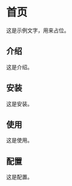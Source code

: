 # 首页

<NpmBadge package="@vuepress/cli" />

这是示例文字，用来占位。

## 介绍

这是介绍。

## 安装

这是安装。

## 使用

这是使用。

## 配置

这是配置。
